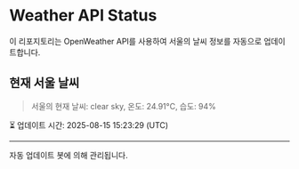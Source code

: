 
# Weather API Status

이 리포지토리는 OpenWeather API를 사용하여 서울의 날씨 정보를 자동으로 업데이트합니다.

## 현재 서울 날씨
> 서울의 현재 날씨: clear sky, 온도: 24.91°C, 습도: 94%

⏳ 업데이트 시간: 2025-08-15 15:23:29 (UTC)

---
자동 업데이트 봇에 의해 관리됩니다.
